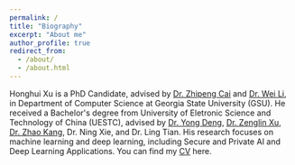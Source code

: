 ```yaml
---
permalink: /
title: "Biography"
excerpt: "About me"
author_profile: true
redirect_from:
  - /about/
  - /about.html
---
```


Honghui Xu is a PhD Candidate, advised by [Dr. Zhipeng Cai](https://scholar.google.com/citations?user=tq-LVzIAAAAJ&hl=zh-CN) and [Dr. Wei Li](https://scholar.google.com/citations?user=tHTIu_EAAAAJ&hl=zh-CN), in Department of Computer Science at Georgia State University (GSU). He received a Bachelor's degree from University of Eletronic Science and Technology of China (UESTC), advised by [Dr. Yong Deng](https://scholar.google.com/citations?user=gF0H9nEAAAAJ&hl=zh-CN), [Dr. Zenglin Xu](https://scholar.google.com/citations?user=Zuhod6sAAAAJ&hl=zh-CN), [Dr. Zhao Kang](https://scholar.google.com/citations?user=T_yCaN4AAAAJ&hl=zh-CN), Dr. Ning Xie, and Dr. Ling Tian.
His research focuses on machine learning and deep learning, including Secure and Private AI and Deep Learning Applications.
You can find my [CV](../assets/Honghui_Xu_CV.pdf) here.
